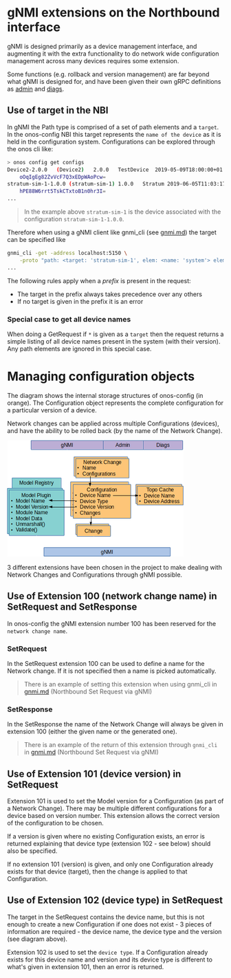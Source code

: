 # gNMI extensions on the Northbound interface

gNMI is designed primarily as a device management interface, and augmenting it
with the extra functionality to do network wide configuration management
across many devices requires some extension.

Some functions (e.g. rollback and version management) are far beyond what gNMI is
designed for, and have been given their own gRPC definitions as
[admin](https://github.com/onosproject/onos-config/blob/master/pkg/northbound/admin/admin.proto) and
[diags](https://github.com/onosproject/onos-config/blob/master/pkg/northbound/diags/diags.proto).

## Use of target in the NBI
In gNMI the Path type is comprised of a set of path elements and a `target`.
In the onos-config NBI this target represents the `name of the device` as it
is held in the configuration system. Configurations can be explored through the
onos cli like:
```bash
> onos config get configs
Device2-2.0.0	(Device2)	2.0.0	TestDevice	2019-05-09T18:00:00+01:00
	oOqIgEg82ZvVcF7Q3xEDpWAoPcw=
stratum-sim-1-1.0.0	(stratum-sim-1)	1.0.0	Stratum	2019-06-05T11:03:17+01:00
	hPE88W6rrt5TskCTxtoB1n0hr3I=
...
```
> In the example above `stratum-sim-1` is the device associated with the
> configuration `stratum-sim-1-1.0.0`.

Therefore when using a gNMI client like gnmi_cli (see [gnmi.md](./gnmi.md)) the
target can be specified like
```bash
gnmi_cli -get -address localhost:5150 \
    -proto "path: <target: 'stratum-sim-1', elem: <name: 'system'> elem:<name:'config'> elem: <name: 'motd-banner'>>" \
...
```

The following rules apply when a _prefix_ is present in the request:

* The target in the prefix always takes precedence over any others
* If no target is given in the prefix it is an error

### Special case to get all device names
When doing a GetRequest if `*` is given as a `target` then the request returns a simple listing of all device names present in the system (with their version). Any path elements are ignored in this special case.


# Managing configuration objects
The diagram shows the internal storage structures of onos-config (in orange). The
Configuration object represents the complete configuration for a particular
version of a device.

Network changes can be applied across multiple Configurations (devices), and have
the ability to be rolled back (by the name of the Network Change).
 
![onos-config internals](images/onos-config-internals.png)

3 different extensions have been chosen in the project to make dealing with Network
Changes and Configurations through gNMI possible.

## Use of Extension 100 (network change name) in SetRequest and SetResponse
In onos-config the gNMI extension number 100 has been reserved for the
`network change name`.

### SetRequest
In the SetRequest extension 100 can be used to define a name for the Network
change. If it is not specified then a name is picked automatically.
> There is an example of setting this extension when using gnmi_cli in
[gnmi.md](gnmi.md) (Northbound Set Request via gNMI)

### SetResponse
In the SetResponse the name of the Network Change will always be given in
extension 100 (either the given name or the generated one).
>There is an example of the return of this extension through `gnmi_cli` in
[gnmi.md](gnmi.md) (Northbound Set Request via gNMI)

## Use of Extension 101 (device version) in SetRequest
Extension 101 is used to set the Model version for a Configuration (as part of a
Network Change). There may be multiple different configurations for a device based
on version number. This extension allows the correct version of the configuration
to be chosen.

If a version is given where no existing Configuration exists, an error is
returned explaining that device type (extension 102 - see below) should also be
specified.

If no extension 101 (version) is given, and only one Configuration already exists
for that device (target), then the change is applied to that Configuration.

## Use of Extension 102 (device type) in SetRequest
The target in the SetRequest contains the device name, but this is not enough to
create a new Configuration if one does not exist - 3 pieces of information are
required - the device name, the device type and the version (see diagram above).

Extension 102 is used to set the `device type`. If a Configuration already exists
for this device name and version and its device type is different to what's
given in extension 101, then an error is returned.

